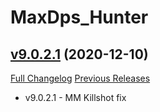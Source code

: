 # MaxDps_Hunter

## [v9.0.2.1](https://github.com/kaminaris/MaxDps-Hunter/tree/v9.0.2.1) (2020-12-10)
[Full Changelog](https://github.com/kaminaris/MaxDps-Hunter/compare/v9.0.2...v9.0.2.1) [Previous Releases](https://github.com/kaminaris/MaxDps-Hunter/releases)

- v9.0.2.1 - MM Killshot fix  
